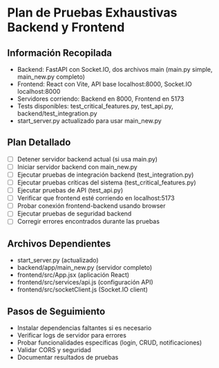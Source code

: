 # Plan de Pruebas Exhaustivas Backend y Frontend

## Información Recopilada
- Backend: FastAPI con Socket.IO, dos archivos main (main.py simple, main_new.py completo)
- Frontend: React con Vite, API base localhost:8000, Socket.IO localhost:8000
- Servidores corriendo: Backend en 8000, Frontend en 5173
- Tests disponibles: test_critical_features.py, test_api.py, backend/test_integration.py
- start_server.py actualizado para usar main_new.py

## Plan Detallado
- [ ] Detener servidor backend actual (si usa main.py)
- [ ] Iniciar servidor backend con main_new.py
- [ ] Ejecutar pruebas de integración backend (test_integration.py)
- [ ] Ejecutar pruebas críticas del sistema (test_critical_features.py)
- [ ] Ejecutar pruebas de API (test_api.py)
- [ ] Verificar que frontend esté corriendo en localhost:5173
- [ ] Probar conexión frontend-backend usando browser
- [ ] Ejecutar pruebas de seguridad backend
- [ ] Corregir errores encontrados durante las pruebas

## Archivos Dependientes
- start_server.py (actualizado)
- backend/app/main_new.py (servidor completo)
- frontend/src/App.jsx (aplicación React)
- frontend/src/services/api.js (configuración API)
- frontend/src/socketClient.js (Socket.IO client)

## Pasos de Seguimiento
- Instalar dependencias faltantes si es necesario
- Verificar logs de servidor para errores
- Probar funcionalidades específicas (login, CRUD, notificaciones)
- Validar CORS y seguridad
- Documentar resultados de pruebas
